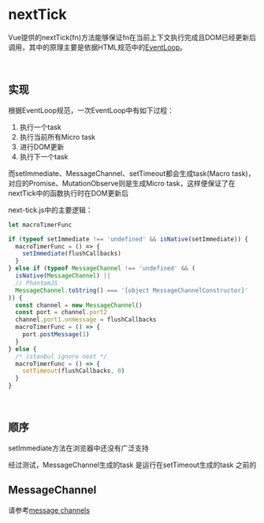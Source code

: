 # nextTick
Vue提供的nextTick(fn)方法能够保证fn在当前上下文执行完成且DOM已经更新后调用，其中的原理主要是依据HTML规范中的[EventLoop](../html/event_loop.md)。

<br/>

## 实现
根据EventLoop规范，一次EventLoop中有如下过程：
1. 执行一个task
2. 执行当前所有Micro task
3. 进行DOM更新
4. 执行下一个task

而setImmediate、MessageChannel、setTimeout都会生成task(Macro task)，对应的Promise、MutationObserve则是生成Micro task，这样便保证了在nextTick中的函数执行时在DOM更新后


next-tick.js中的主要逻辑：
```js
let macroTimerFunc

if (typeof setImmediate !== 'undefined' && isNative(setImmediate)) {
  macroTimerFunc = () => {
    setImmediate(flushCallbacks)
  }
} else if (typeof MessageChannel !== 'undefined' && (
  isNative(MessageChannel) ||
  // PhantomJS
  MessageChannel.toString() === '[object MessageChannelConstructor]'
)) {
  const channel = new MessageChannel()
  const port = channel.port2
  channel.port1.onmessage = flushCallbacks
  macroTimerFunc = () => {
    port.postMessage(1)
  }
} else {
  /* istanbul ignore next */
  macroTimerFunc = () => {
    setTimeout(flushCallbacks, 0)
  }
}
```
<br/>

## 顺序
setImmediate方法在浏览器中还没有广泛支持

经过测试，MessageChannel生成的task 是运行在setTimeout生成的task 之前的

## MessageChannel
请参考[message channels](https://www.w3.org/TR/2015/REC-webmessaging-20150519/#message-channels)
